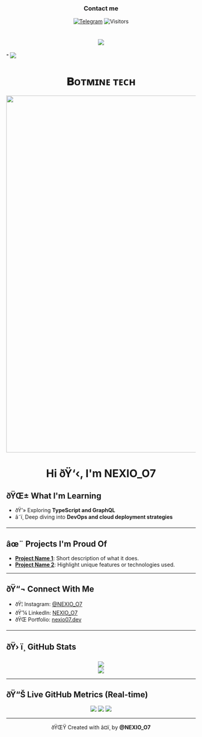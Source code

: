 <h3 align="center">Contact me</h3>
<p align="center">
<a href="https://t.me/NEXIO_07"><img alt="Telegram" src="https://img.shields.io/badge/-Telegram-1a1b27?style=for-the-badge&logo=telegram"></a>
  <img alt="Visitors" src="https://komarev.com/ghpvc/?username=NEXIO_07&label=Profile%20Visits&style=for-the-badge" />
</p>

 

<h1 align="center"
  
<img src="https://user-images.githubusercontent.com/73097560/115834477-dbab4500-a447-11eb-908a-139a6edaec5c.gif">
<img src="https://readme-typing-svg.herokuapp.com?color=FF0085&width==620&lines=🍁+🇮🇳+𝗣𝗢𝗪𝗘𝗥𝗘𝗗+𝗕𝗬+𝗕𝗢𝗧𝗠𝗜𝗡𝗘+𝗧𝗘𝗖𝗛+🇮🇳+🍁"></b></h3>"
<img src="https://user-images.githubusercontent.com/73097560/115834477-dbab4500-a447-11eb-908a-139a6edaec5c.gif">
<h1 align="center"><b>𝐁ᴏᴛᴍɪɴᴇ ᴛᴇᴄʜ</b></h1>
<p align="center"><a href="https://ll_RADHE7_ll"><img src="https://files.catbox.moe/o7pv72.jpg" width="950"></a></p>


<h3 align="center">


<h1 align="center">Hi ðŸ‘‹, I'm NEXIO_O7</h1>

## ðŸŒ± What I'm Learning
- ðŸ’» Exploring **TypeScript and GraphQL**
- â˜ï¸ Deep diving into **DevOps and cloud deployment strategies**

---

## âœ¨ Projects I'm Proud Of
- [**Project Name 1**](#): Short description of what it does.
- [**Project Name 2**](#): Highlight unique features or technologies used.

---

## ðŸ“¬ Connect With Me
- ðŸ¦ Instagram: [@NEXIO_O7](https://instagram.com/NEXIO_O7)
- ðŸ’¼ LinkedIn: [NEXIO_O7](https://linkedin.com/in/NEXIO_O7)
- ðŸŒ Portfolio: [nexio07.dev](https://nexio07.dev)

---

## ðŸ› ï¸ GitHub Stats

<p align="center">
  <img src="https://github-readme-stats.vercel.app/api?username=NEXIO-O7&show_icons=true&theme=tokyonight&count_private=true" />
  <br />
  <img src="https://github-readme-stats.vercel.app/api/top-langs/?username=NEXIO-O7&layout=compact&theme=tokyonight" />
</p>

---

## ðŸ“Š Live GitHub Metrics (Real-time)

<p align="center">
  <img src="https://img.shields.io/github/stars/NEXIO-O7?style=for-the-badge" />
  <img src="https://img.shields.io/github/followers/NEXIO-O7?style=for-the-badge" />
  <img src="https://komarev.com/ghpvc/?username=NEXIO-O7&label=Profile%20Views&color=0e75b6&style=for-the-badge" />
</p>

---

<p align="center">ðŸŒŸ Created with â¤ï¸ by <strong>@NEXIO_O7</strong></p>
